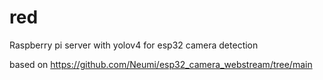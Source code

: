 # red
Raspberry pi server with yolov4 for esp32 camera detection

based on https://github.com/Neumi/esp32_camera_webstream/tree/main
